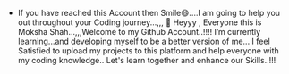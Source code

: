 -  If you have reached this Account then Smile😄....I am going to help you out throughout your Coding journey...,,,
  👋 Heyyy , Everyone this is Moksha Shah...,,,Welcome to my Github Account..!!!!
   I’m currently learning...and developing myself to be a better version of me... I feel Satisfied to upload my projects to this 
   platform and help everyone with my coding knowledge..
   Let's learn together and enhance our Skills..!!!


<!---
Moksha11Shah/Moksha11Shah is a ✨ special ✨ repository because its `README.md` (this file) appears on your GitHub profile.
You can click the Preview link to take a look at your changes.
--->
